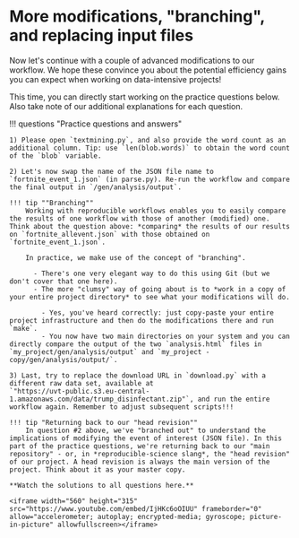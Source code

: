 # More modifications, "branching", and replacing input files

Now let's continue with a couple of advanced modifications to our workflow. We hope these convince you about the potential efficiency gains you can expect when working on data-intensive projects!

This time, you can directly start working on the practice questions below. Also take note of our additional explanations for each question.

!!! questions "Practice questions and answers"

    1) Please open `textmining.py`, and also provide the word count as an additional column. Tip: use `len(blob.words)` to obtain the word count of the `blob` variable.

    2) Let's now swap the name of the JSON file name to `fortnite_event_1.json` (in parse.py). Re-run the workflow and compare the final output in `/gen/analysis/output`.

    !!! tip ""Branching""
        Working with reproducible workflows enables you to easily compare the results of one workflow with those of another (modified) one. Think about the question above: *comparing* the results of our results on `fortnite_allevent.json` with those obtained on `fortnite_event_1.json`.

        In practice, we make use of the concept of "branching".

          - There's one very elegant way to do this using Git (but we don't cover that one here).
          - The more "clumsy" way of going about is to *work in a copy of your entire project directory* to see what your modifications will do.

            - Yes, you've heard correctly: just copy-paste your entire project infrastructure and then do the modifications there and run `make`.
            - You now have two main directories on your system and you can directly compare the output of the two `analysis.html` files in `my_project/gen/analysis/output` and `my_project - copy/gen/analysis/output/`.

    3) Last, try to replace the download URL in `download.py` with a different raw data set, available at
    `"https://uvt-public.s3.eu-central-1.amazonaws.com/data/trump_disinfectant.zip"`, and run the entire workflow again. Remember to adjust subsequent scripts!!!

    !!! tip "Returning back to our "head revision""
        In question #2 above, we've "branched out" to understand the implications of modifying the event of interest (JSON file). In this part of the practice questions, we're returning back to our "main repository" - or, in *reproducible-science slang*, the "head revision" of our project. A head revision is always the main version of the project. Think about it as your master copy.

    **Watch the solutions to all questions here.**

    <iframe width="560" height="315" src="https://www.youtube.com/embed/IjHKc6oOIUU" frameborder="0" allow="accelerometer; autoplay; encrypted-media; gyroscope; picture-in-picture" allowfullscreen></iframe>

